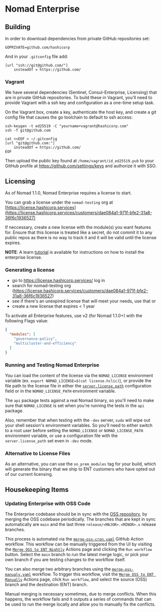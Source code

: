 # Nomad Enterprise

## Building

In order to download dependencies from private GitHub repositories set:

```
GOPRIVATE=github.com/hashicorp
```

And in your `.gitconfig` file add:

```
[url "ssh://git@github.com/"]
	insteadOf = https://github.com/
```

### Vagrant

We have several dependencies (Sentinel, Consul-Enterprise, Licensing)
that are in private GitHub repositories. To build these in Vagrant,
you'll need to provide Vagrant with a ssh key and configuration as a
one-time setup task.

On the Vagrant box, create a key, authenticate the host key, and
create a git config file that causes the go toolchain to default to
ssh access:

```
ssh-keygen -t ed25519 -C "yourname+vagrant@hashicorp.com"
ssh -T git@github.com

cat <<EOF > ~/.gitconfig
[url "git@github.com:"]
	insteadOf = https://github.com/
EOF
```

Then upload the public key found at `/home/vagrant/id_ed25519.pub` to
your GitHub profile at https://github.com/settings/keys and authorize
it with SSO.

## Licensing

As of Nomad 1.1.0, Nomad Enterprise requires a license to start.

You can grab a license under the `nomad-testing` org at
[https://license.hashicorp.services](https://license.hashicorp.services/customers/dae084a1-971f-bfe2-31a8-36f6c1936527)

If neccessary, create a new license with the module(s) you want features
for. Ensure that this license is treated like a secret, do not commit it to
any public repos as there is no way to track it and it will be valid until the
license expires.

**NOTE**: A learn [tutorial](https://learn.hashicorp.com/tutorials/nomad/hashicorp-enterprise-license?in=nomad/enterprise)
is available for instructions on how to install the enterprise license.

### Generating a license

- go to https://license.hashicorp.services/ log in
- search for nomad-testing org
  (https://license.hashicorp.services/customers/dae084a1-971f-bfe2-31a8-36f6c1936527)
- see if there's an unexpired license that will meet your needs, use that or
- create a new license that expires < 1 year

To activate all Enterprise features, use v2 (for Nomad 1.1.0+) with the following Flags value:

```json
{
  "modules": [
    "governance-policy",
    "multicluster-and-efficiency"
  ]
}
```

### Running and Testing Nomad Enterprise

You can load the content of the license via the `NOMAD_LICENSE` environment
variable (ex. `export NOMAD_LICENSE=$(cat license.hclic)`), or provide the
file path to the license file in either the
[`server.license_path`](https://www.nomadproject.io/docs/configuration/server#license_path)
configuration field or in the `NOMAD_LICENSE_PATH` environment variable.

The `api` package tests against a real Nomad binary, so you'll need to make
sure that `NOMAD_LICENSE` is set when you're running the tests in the `api`
package.

Also, remember that when testing with the `-dev` server, `sudo` will wipe out
your shell session's environment variables. So you'll need to either switch to
a root user before setting the `NOMAD_LICENSE` or `NOMAD_LICENSE_PATH`
environment variable, or use a configuration file with the
`server.license_path` set even in `-dev` mode.

### Alternative to License Files

As an alternative, you can use the `on_prem_modules` tag for your build, which
will generate the binary that we ship to ENT customers who have opted out of
our current licensing.

## Housekeeping Items

### Updating Enterprise with OSS Code

The Enterprise codebase should be in sync with the [OSS
repository](https://github.com/hashicorp/nomad), by merging the OSS codebase
periodically. The branches that are kept in sync automatically are `main` and
the last three `release/<MAJOR>.<MINOR>.x` release branches.

This process is automated via the
[`merge-oss-cron.yaml`](https://github.com/hashicorp/nomad-enterprise/blob/main/.github/workflows/merge-oss-cron.yaml)
GitHub Action workflow. This workflow can be manually triggered from the UI by
visiting the
[`Merge OSS to ENT
Nightly`](https://github.com/hashicorp/nomad-enterprise/actions/workflows/merge-oss-cron.yaml)
Actions page and clicking the `Run workflow` button. Select the `main` branch
to run the latest merge logic, or pick your own branch if you are testing
changes to the workflow itself.

You can also merge two arbitrary branches using the
[`merge-oss-manualy.yaml`](https://github.com/hashicorp/nomad-enterprise/blob/main/.github/workflows/merge-oss-manualy.yaml)
workflow.
To trigger this workflow, visit the [`Merge OSS to ENT
Manually`](https://github.com/hashicorp/nomad-enterprise/actions/workflows/merge-oss-manualy.yaml)
Actions page, click `Run workflow`, and select the source (OSS) branch and the
destination (ENT) branch.

Manual merging is necessary sometimes, due to merge conflicts. When this
happens, the workflow fails and it outputs a series of commands that can be
used to run the merge locally and allow you to manually fix the conflicts.
